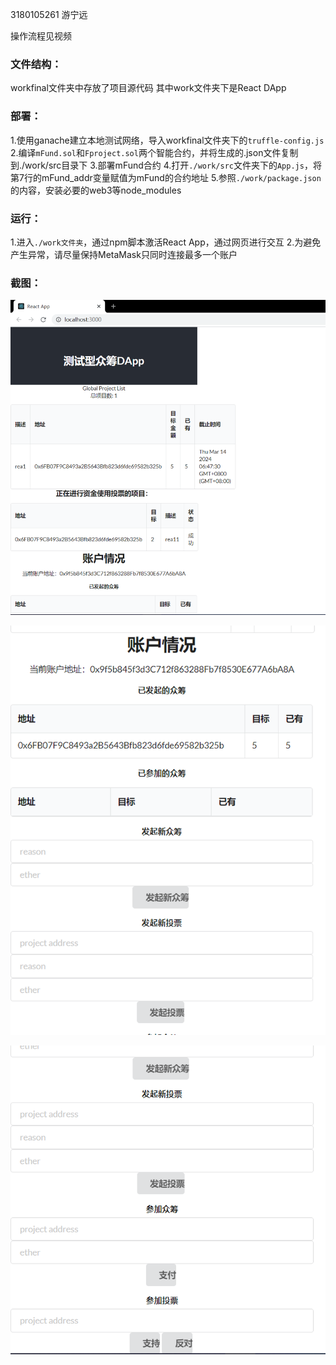 3180105261 游宁远

操作流程见视频

### 文件结构：
workfinal文件夹中存放了项目源代码
其中work文件夹下是React DApp

### 部署：
1.使用ganache建立本地测试网络，导入workfinal文件夹下的`truffle-config.js`
2.编译`mFund.sol`和`Fproject.sol`两个智能合约，并将生成的.json文件复制到./work/src目录下
3.部署mFund合约
4.打开`./work/src`文件夹下的`App.js`，将第7行的mFund_addr变量赋值为mFund的合约地址
5.参照`./work/package.json`的内容，安装必要的web3等node_modules

### 运行：
1.进入`./work文件夹`，通过npm脚本激活React App，通过网页进行交互
2.为避免产生异常，请尽量保持MetaMask只同时连接最多一个账户

### 截图：

![1](pic1.png)

![2](pic2.png)

![3](pic3.png)
